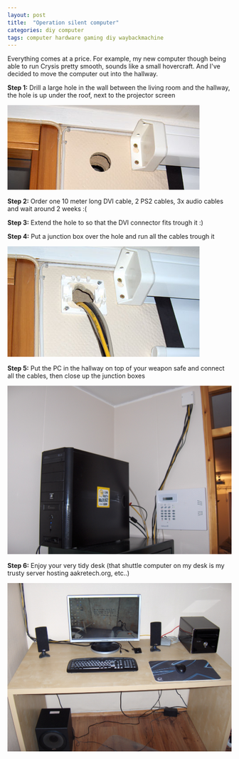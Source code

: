 ```yaml
---
layout: post
title:  "Operation silent computer"
categories: diy computer
tags: computer hardware gaming diy waybackmachine
---
```


Everything comes at a price. For example, my new computer though being able to run Crysis pretty smooth, sounds like a small hovercraft. And I've decided to move the computer out into the hallway.

**Step 1:** Drill a large hole in the wall between the living room and the hallway, the hole is up under the roof, next to the projector screen

![hole in wall for cables](images/2017-computer-holeinwall1.jpg)

**Step 2:** Order one 10 meter long DVI cable, 2 PS2 cables, 3x audio cables and wait around 2 weeks :(

**Step 3:** Extend the hole to so that the DVI connector fits trough it :)

**Step 4:** Put a junction box over the hole and run all the cables trough it

![cables through hole in wall](images/2017-computer-cablestroughwall.jpg)

**Step 5:** Put the PC in the hallway on top of your weapon safe and connect all the cables, then close up the junction boxes

![computer in hallway](images/2007-computer-hallway.jpg)

**Step 6:** Enjoy your very tidy desk (that shuttle computer on my desk is my trusty server hosting aakretech.org, etc..)

![computer setup](images/2007-computer-setup.jpg)

